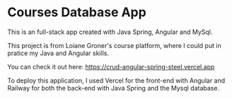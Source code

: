 # Courses Database App

This is an full-stack app created with Java Spring, Angular and MySql.

This project is from Loiane Groner's course platform, where I could put in pratice my Java and Angular skills.

You can check it out here: https://crud-angular-spring-steel.vercel.app

To deploy this application, I used Vercel for the front-end with Angular and Railway for both the back-end with Java Spring and the Mysql database.


